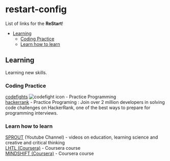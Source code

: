 # restart-config

List of links for the **ReStart**!

* [Learning](#learning)  
  * [Coding Practice](#coding-practice)  
  * [Learn how to learn](#learn-how-to-learn)


## Learning

Learning new skills.

### Coding Practice

 [codefights](https://codefights.com) ![codefight icon](https://codefights.com/img/favicon-16x16.png) - Practice Programming  
 [hackerrank](https://www.hackerrank.com) - Practice Programing : Join over 2 million developers in solving code challenges on HackerRank, one of the best ways to prepare for programming interviews.
 
 ### Learn how to learn
 
 [SPROUT](https://www.youtube.com/channel/UC-RKpEc4eE9PwJaupN91xYQ/about) (Youtube Channel) - videos on education, learning science and creative and critical thinking  
 [LHTL (Coursera)](https://www.coursera.org/learn/learning-how-to-learn) - Coursera course  
 [MINDSHIFT (Coursera)](https://www.coursera.org/learn/mindshift) - Coursera course  
